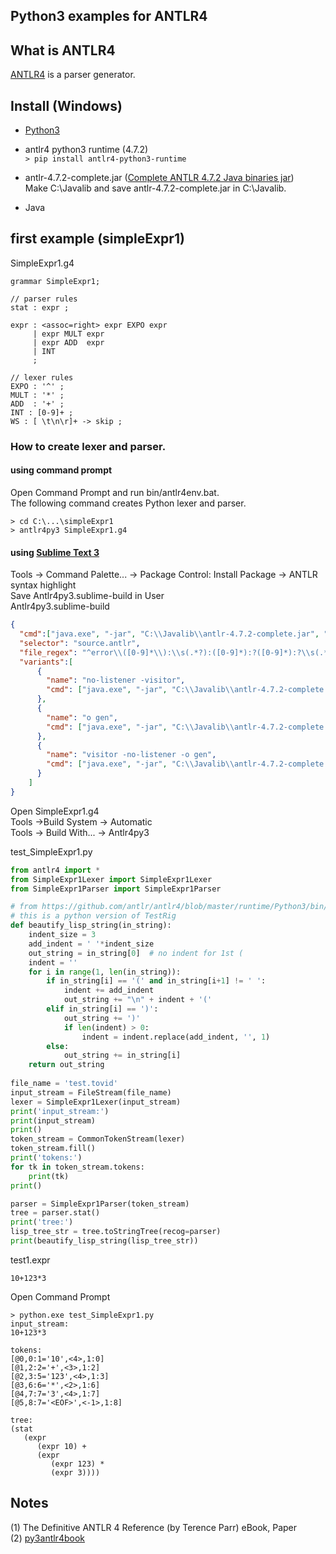 ## Python3 examples for ANTLR4  
## What is ANTLR4
[ANTLR4](http://www.antlr.org) is a parser generator.  

## Install (Windows)
- [Python3](https://www.python.org/downloads/)

- antlr4 python3 runtime (4.7.2)  
`> pip install antlr4-python3-runtime`
 - antlr-4.7.2-complete.jar ([Complete ANTLR 4.7.2 Java binaries jar](http://www.antlr.org/download.html))  
Make C:\Javalib and 
save antlr-4.7.2-complete.jar in C:\Javalib.  
- Java

## first example (simpleExpr1)   

SimpleExpr1.g4
```antlr
grammar SimpleExpr1;

// parser rules
stat : expr ;

expr : <assoc=right> expr EXPO expr
     | expr MULT expr
     | expr ADD  expr
     | INT
     ;

// lexer rules
EXPO : '^' ;
MULT : '*' ;
ADD  : '+' ;
INT : [0-9]+ ;
WS : [ \t\n\r]+ -> skip ;
```

### How to create lexer and parser.  

#### using command prompt  
 Open Command Prompt and run bin/antlr4env.bat.  
The following command creates Python lexer and parser.
```
> cd C:\...\simpleExpr1
> antlr4py3 SimpleExpr1.g4
```  
#### using [Sublime Text 3](https://www.sublimetext.com)  
Tools -> Command Palette... -> Package Control: Install Package -> ANTLR syntax highlight  
Save Antlr4py3.sublime-build in User  
Antlr4py3.sublime-build  
```json
{
  "cmd":["java.exe", "-jar", "C:\\Javalib\\antlr-4.7.2-complete.jar", "-Dlanguage=Python3", "$file"],
  "selector": "source.antlr",
  "file_regex": "^error\\([0-9]*\\):\\s(.*?):([0-9]*):?([0-9]*):?\\s(.*)",
  "variants":[
      {
        "name": "no-listener -visitor",
        "cmd": ["java.exe", "-jar", "C:\\Javalib\\antlr-4.7.2-complete.jar", "-Dlanguage=Python3", "-no-listener", "-visitor", "$file"]
      },
      {
        "name": "o gen",
        "cmd": ["java.exe", "-jar", "C:\\Javalib\\antlr-4.7.2-complete.jar", "-Dlanguage=Python3", "-o", "gen", "$file"]
      },
      {
        "name": "visitor -no-listener -o gen",
        "cmd": ["java.exe", "-jar", "C:\\Javalib\\antlr-4.7.2-complete.jar", "-Dlanguage=Python3", "-visitor", "-no-listener", "-o", "gen", "$file"],
      }
  	]
}
```  
Open SimpleExpr1.g4  
Tools ->Build System -> Automatic  
Tools -> Build With... -> Antlr4py3  

test_SimpleExpr1.py  

```python
from antlr4 import *
from SimpleExpr1Lexer import SimpleExpr1Lexer
from SimpleExpr1Parser import SimpleExpr1Parser

# from https://github.com/antlr/antlr4/blob/master/runtime/Python3/bin/pygrun
# this is a python version of TestRig
def beautify_lisp_string(in_string):
    indent_size = 3
    add_indent = ' '*indent_size
    out_string = in_string[0]  # no indent for 1st (
    indent = ''
    for i in range(1, len(in_string)):
        if in_string[i] == '(' and in_string[i+1] != ' ':
            indent += add_indent
            out_string += "\n" + indent + '('
        elif in_string[i] == ')':
            out_string += ')'
            if len(indent) > 0:
                indent = indent.replace(add_indent, '', 1)
        else:
            out_string += in_string[i]
    return out_string
    
file_name = 'test.tovid'
input_stream = FileStream(file_name)
lexer = SimpleExpr1Lexer(input_stream)
print('input_stream:')
print(input_stream)
print()
token_stream = CommonTokenStream(lexer)
token_stream.fill()
print('tokens:')
for tk in token_stream.tokens:
    print(tk)
print()

parser = SimpleExpr1Parser(token_stream)
tree = parser.stat()
print('tree:')
lisp_tree_str = tree.toStringTree(recog=parser)
print(beautify_lisp_string(lisp_tree_str))
```

test1.expr
```  
10+123*3
```
Open Command Prompt  
```
> python.exe test_SimpleExpr1.py
input_stream:
10+123*3

tokens:
[@0,0:1='10',<4>,1:0]
[@1,2:2='+',<3>,1:2]
[@2,3:5='123',<4>,1:3]
[@3,6:6='*',<2>,1:6]
[@4,7:7='3',<4>,1:7]
[@5,8:7='<EOF>',<-1>,1:8]

tree:
(stat 
   (expr 
      (expr 10) + 
      (expr 
         (expr 123) * 
         (expr 3))))
```  

## Notes
(1) The Definitive ANTLR 4 Reference (by Terence Parr) eBook, Paper   
(2) [py3antlr4book](https://github.com/jszheng/py3antlr4book)  
